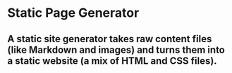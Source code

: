 # Static Page Generator

## A static site generator takes raw content files (like Markdown and images) and turns them into a static website (a mix of HTML and CSS files).
